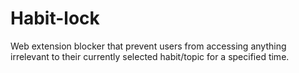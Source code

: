 # Habit-lock

Web extension blocker that prevent users from accessing anything irrelevant to their currently selected habit/topic for a specified time.
